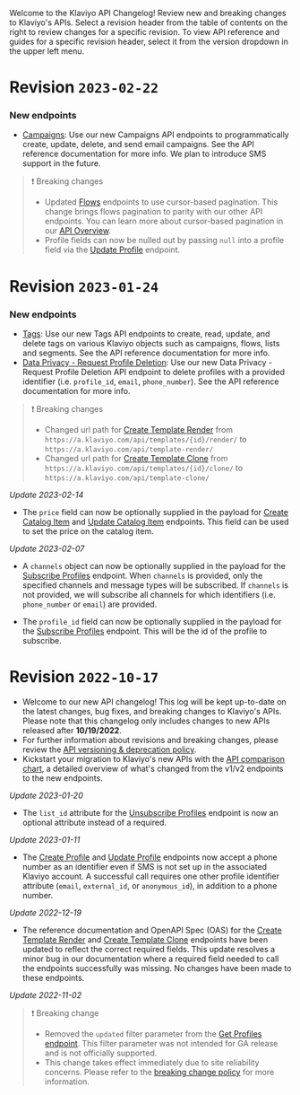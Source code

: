 Welcome to the Klaviyo API Changelog! Review new and breaking changes to Klaviyo's APIs. Select a revision header from the table of contents on the right to review changes for a specific revision. To view API reference and guides for a specific revision header, select it from the version dropdown in the upper left menu.

# Revision `2023-02-22`
### New endpoints
* [Campaigns](ref:campaigns): Use our new Campaigns API endpoints to programmatically create, update, delete, and send email campaigns. See the API reference documentation for more info. We plan to introduce SMS support in the future.

> ❗️ Breaking changes
>
> * Updated [Flows](ref:flows) endpoints to use cursor-based pagination. This change brings flows pagination to parity with our other API endpoints. You can learn more about cursor-based pagination in our [API Overview](ref:api_overview#pagination).
> * Profile fields can now be nulled out by passing `null` into a profile field via the [Update Profile](ref:update_profile) endpoint.

# Revision `2023-01-24`

### New endpoints
* [Tags](ref:tags): Use our new Tags API endpoints to create, read, update, and delete tags on various Klaviyo objects such as campaigns, flows, lists and segments. See the API reference documentation for more info.
* [Data Privacy - Request Profile Deletion](ref:data-privacy): Use our new Data Privacy - Request Profile Deletion API endpoint to delete profiles with a provided identifier (i.e. `profile_id`, `email`, `phone_number`). See the API reference documentation for more info.

> ❗️ Breaking changes
>
> * Changed url path for [Create Template Render](ref:create_template_render) from `https://a.klaviyo.com/api/templates/{id}/render/` to `https://a.klaviyo.com/api/template-render/`
> * Changed url path for [Create Template Clone](ref:create_template_clone) from `https://a.klaviyo.com/api/templates/{id}/clone/` to `https://a.klaviyo.com/api/template-clone/`

*Update 2023-02-14*
* The `price` field can now be optionally supplied in the payload for [Create Catalog Item](ref:create_catalog_item) and [Update Catalog Item](ref:update_catalog_item) endpoints. This field can be used to set the price on the catalog item.

*Update 2023-02-07*
* A `channels` object can now be optionally supplied in the payload for the [Subscribe Profiles](https://developers.klaviyo.com/en/v2023-01-24/reference/subscribe_profiles) endpoint. When `channels` is provided, only the specified channels and message types will be subscribed. If `channels` is not provided, we will subscribe all channels for which identifiers (i.e. `phone_number` or `email`) are provided.

* The `profile_id` field can now be optionally supplied in the payload for the [Subscribe Profiles](https://developers.klaviyo.com/en/v2023-01-24/reference/subscribe_profiles) endpoint. This will be the id of the profile to subscribe.

# Revision `2022-10-17`
* Welcome to our new API changelog! This log will be kept up-to-date on the latest changes, bug fixes, and breaking changes to Klaviyo's APIs. Please note that this changelog only includes changes to new APIs released after **10/19/2022**.
* For further information about revisions and breaking changes, please review the [API versioning & deprecation policy](doc:api_versioning_and_deprecation_policy).
* Kickstart your migration to Klaviyo's new APIs with the [API comparison chart](doc:apis_comparison_chart), a detailed overview of what's changed from the v1/v2 endpoints to the new endpoints.

*Update 2023-01-20*

* The `list_id` attribute for the [Unsubscribe Profiles](ref:unsubscribe_profiles) endpoint is now an optional attribute instead of a required.

*Update 2023-01-11*

* The [Create Profile](ref:create_profile) and [Update Profile](ref:update_profile) endpoints now accept a phone number as an identifier even if SMS is not set up in the associated Klaviyo account. A successful call requires one other profile identifier attribute (`email`, `external_id`, or `anonymous_id`), in addition to a phone number.

*Update 2022-12-19*

* The reference documentation and OpenAPI Spec (OAS) for the [Create Template Render](ref:create_template_render) and [Create Template Clone](ref:create_template_clone) endpoints have been updated to reflect the correct required fields. This update resolves a minor bug in our documentation where a required field needed to call the endpoints successfully was missing. No changes have been made to these endpoints.

*Update 2022-11-02*

> ❗️ Breaking change 
>
> * Removed the `updated` filter parameter from the [Get Profiles endpoint](ref:get_profiles). This filter parameter was not intended for GA release and is not officially supported.
> * This change takes effect immediately due to site reliability concerns. Please refer to the [breaking change policy](doc:api_versioning_and_deprecation_policy#what-is-a-breaking-change) for more information.